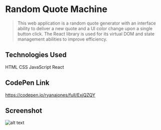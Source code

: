 # Random Quote Machine

> This web application is a random quote generator with an interface ability to deliver a new quote and a UI color change upon a single button click. The React library is used for its virtual DOM and state management abilities to improve efficiency.

## Technologies Used

HTML CSS JavaScript React

## CodePen Link

https://codepen.io/ryanajones/full/ExjQZQY

## Screenshot

![alt text](https://i.imgur.com/2hOFpLX.png)
